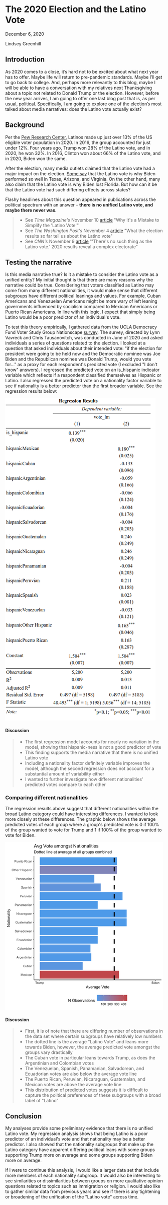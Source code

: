 # The 2020 Election and the Latino Vote
December 6, 2020

Lindsey Greenhill

## Introduction
As 2020 comes to a close, it’s hard not to be excited about what next year has to offer. Maybe life will return to pre-pandemic standards. Maybe I’ll get to go back to college. And, perhaps more relevantly to this blog, maybe I will be able to have a conversation with my relatives next Thanksgiving about a topic not related to Donald Trump or the election. However, before the new year arrives, I am going to offer one last blog post that is, as per usual, political. Specifically, I am going to explore one of the election’s most talked about media narratives: does the Latino vote actually exist?

## Background

Per the [Pew Research Center](https://www.pewresearch.org/fact-tank/2020/01/31/where-latinos-have-the-most-eligible-voters-in-the-2020-election/), Latinos made up just over 13% of the US eligible voter population in 2020. In 2016, the group accounted for just under 12%. Four years ago, Trump won 28% of the Latino vote, and in 2020, he won 32%. In 2016, Clinton won about 66% of the Latino vote, and in 2020, Biden won the same. 

After the election, many media outlets claimed that the Latino vote had a major impact on the election. [Some say](https://www.washingtonpost.com/politics/2020/11/04/what-election-results-so-far-tell-us-about-latino-vote/) that the Latino vote is why Biden performed so well in Texas, Arizona, and Virginia. On the other hand, many also claim that the Latino vote is why Biden lost Florida. But how can it be that the Latino vote had such differing effects across states? 

Flashy headlines about this question appeared in publications across the political spectrum with an answer – **there is no unified Latino vote, and maybe there never was.**

> - See *Time Magazine's* November 10 [article](https://time.com/5907525/latino-vote-2020-election/) "Why It's a Mistake to Simplify the 'Latino Vote'"
> - See *The Washington Post's* November 4 [article](https://www.washingtonpost.com/politics/2020/11/04/what-election-results-so-far-tell-us-about-latino-vote/) "What the election results so far tell us about the Latino vote"
> - See *CNN's* November 9 [article](https://www.cnn.com/2020/11/09/politics/latino-voters-florida-texas-arizona/index.html) "'There's no such thing as the Latino vote.' 2020 results reveal a complex electorate"

## Testing the narrative

Is this media narrative true? Is it a mistake to consider the Latino vote as a unified entity? My initial thought is that there are many reasons why the narrative could be true. Considering that voters classified as Latino may come from many different nationalities, it would make sense that different subgroups have different political leanings and values. For example, Cuban Americans and Venezuelan Americans might be more wary of left leaning governments influenced by socialism compared to Mexican Americans or Puerto Rican Americans. In line with this logic, I expect that simply being Latino would be a poor predictor of an individual's vote.

To test this theory empirically, I gathered data from the UCLA Democracy Fund Voter Study Group Nationscape [survey](https://www.voterstudygroup.org/nationscape). The survey, directed by Lynn Vavreck and Chris Tausanovitch, was conducted in June of 2020 and asked individuals a series of questions related to the election. I looked at a question that asked individuals about their intended vote: "if the election for president were going to be held now and the Democratic nominee was Joe Biden and the Republican nominee was Donald Trump, would you vote for..." as a proxy for each respondent's predicted vote (I excluded "I don't know" answers). I regressed the predicted vote on an is_hispanic indicator variable which reflects if a respondent classified themselves as Hispanic or Latino. I also regressed the predicted vote on a nationality factor variable to see if nationality is a better predictor than the first broader variable. See the regression results below:

![reg](Gov1347-master/figures/narr_star_1.png)

#### Discussion

> - The first regression model accounts for nearly no variation in the model, showing that hispanic-ness is not a good predictor of vote 
> - This finding supports the media narrative that there is no unified Latino vote
> - Including a nationality factor definitely variable improves the model, although the second regression does not account for a substantial amount of variability either
> - I wanted to further investigate how different nationalities' predicted votes compare to each other

### Comparing different nationalities

The regression results above suggest that different nationalities within the broad Latino category could have interesting differences. I wanted to look more closely at these differences. The graphic below shows the average predicted votes of each group where a group's predicted vote is 0 if 100% of the group wanted to vote for Trump and 1 if 100% of the group wanted to vote for Biden.  

![img](Gov1347-master/figures/narrative_nation_vote.png)

#### Discussion
> - First, it is of note that there are differing number of observations in the data set where certain subgroups have relatively low numbers
> - The dotted line is the average "Latino Vote" and leans more towards Biden, however, the average predicted vote amongst the groups vary drastically
> - The Cuban vote in particular leans towards Trump, as does the Argentinian and Colombian votes
> - The Venezuelan, Spanish, Panamanian, Salvadorean, and Ecuadorian votes are also below the average vote line
> - The Puerto Rican, Peruvian, Nicaraguan, Guatemalan, and Mexican votes are above the average vote line
> - This distribution of predicted votes suggests it is difficult to capture the political preferences of these subgroups with a broad label of "Latino"

## Conclusion

My analyses provide some preliminary evidence that there is no unified Latino vote. My regression analysis shows that being Latino is a poor predictor of an individual's vote and that nationality may be a better predictor. I also showed that the nationality subgroups that make up the Latino category have apparent differing political leans with some groups supporting Trump more on average and some groups supporting Biden more on average. 

If I were to continue this analysis, I would like a larger data set that include more members of each nationality subgroup. It would also be interesting to see similarities or dissimilarities between groups on more qualitative opinion questions related to topics such as immigration or religion. I would also like to gather similar data from previous years and see if there is any tightening or broadening of the unification of the "Latino vote" across time. 




